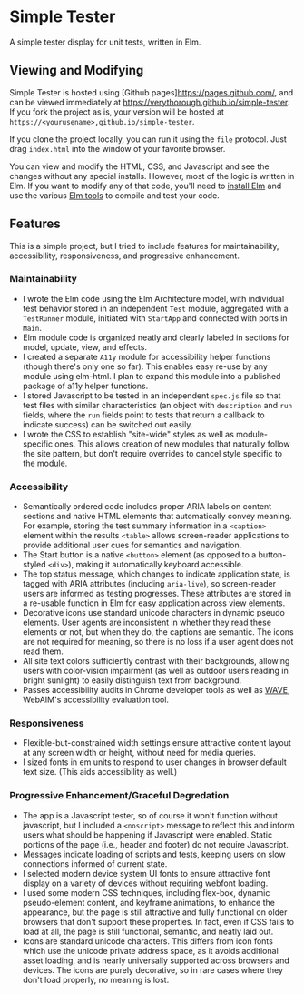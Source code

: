 # Simple Tester
A simple tester display for unit tests, written in Elm.

## Viewing and Modifying
Simple Tester is hosted using [Github pages]https://pages.github.com/, and can be viewed immediately at https://verythorough.github.io/simple-tester.  If you fork the project as is, your version will be hosted at `https://<yourusename>,github.io/simple-tester`.

If you clone the project locally, you can run it using the `file` protocol.  Just drag `index.html` into the window of your favorite browser.

You can view and modify the HTML, CSS, and Javascript and see the changes without any special installs.  However, most of the logic is written in Elm.  If you want to modify any of that code, you'll need to [install Elm](http://elm-lang.org/install)
and use the various [Elm tools](http://elm-lang.org/get-started) to compile and test your code.

## Features
This is a simple project, but I tried to include features for maintainability, accessibility, responsiveness, and progressive enhancement.

### Maintainability
* I wrote the Elm code using the Elm Architecture model, with individual test behavior stored in an independent `Test` module, aggregated with a `TestRunner` module, initiated with `StartApp` and connected with ports in `Main`.
* Elm module code is organized neatly and clearly labeled in sections for model, update, view, and effects.
* I created a separate `A11y` module for accessibility helper functions (though there's only one so far).  This enables easy re-use by any module using elm-html.  I plan to expand this module into a published package of a11y helper functions.
* I stored Javascript to be tested in an independent `spec.js` file so that test files with similar characteristics (an object with `description` and `run` fields, where the `run` fields point to tests that return a callback to indicate success) can be switched out easily.
* I wrote the CSS to establish "site-wide" styles as well as module-specific ones.  This allows creation of new modules that naturally follow the site pattern, but don't require overrides to cancel style specific to the module.

### Accessibility
* Semantically ordered code includes proper ARIA labels on content sections and native HTML elements that automatically convey meaning.  For example, storing the test summary information in a `<caption>` element within the results `<table>` allows screen-reader applications to provide additional user cues for semantics and navigation.
* The Start button is a native `<button>` element (as opposed to a button-styled `<div>`), making it automatically keyboard accessible.
* The top status message, which changes to indicate application state, is tagged with ARIA attributes (including `aria-live`), so screen-reader users are informed as testing progresses.  These attributes are stored in a re-usable function in Elm for easy application across view elements.
* Decorative icons use standard unicode characters in dynamic pseudo elements.  User agents are inconsistent in whether they read these elements or not, but when they do, the captions are semantic.  The icons are not required for meaning, so there is no loss if a user agent does not read them.
* All site text colors sufficiently contrast with their backgrounds, allowing users with color-vision impairment (as well as outdoor users reading in bright sunlight) to easily distinguish text from background.
* Passes accessibility audits in Chrome developer tools as well as [WAVE](http://wave.webaim.org/), WebAIM's accessibility evaluation tool.

### Responsiveness
* Flexible-but-constrained width settings ensure attractive content layout at any screen width or height, without need for media queries.
* I sized fonts in em units to respond to user changes in browser default text size. (This aids accessibility as well.)

### Progressive Enhancement/Graceful Degredation
* The app is a Javascript tester, so of course it won't function without javascript, but I included a `<noscript>` message to reflect this and inform users what should be happening if Javascript were enabled.  Static portions of the page (i.e., header and footer) do not require Javascript.
* Messages indicate loading of scripts and tests, keeping users on slow connections informed of current state.
* I selected modern device system UI fonts to ensure attractive font display on a variety of devices without requiring webfont loading.
* I used some modern CSS techniques, including flex-box, dynamic pseudo-element content, and keyframe animations, to enhance the appearance, but the page is still attractive and fully functional on older browsers that don't support these properties.  In fact, even if CSS fails to load at all, the page is still functional, semantic, and neatly laid out.
* Icons are standard unicode characters. This differs from icon fonts which use the unicode private address space, as it avoids additional asset loading, and is nearly universally supported across browsers and devices. The icons are purely decorative, so in rare cases where they don't load properly, no meaning is lost.
